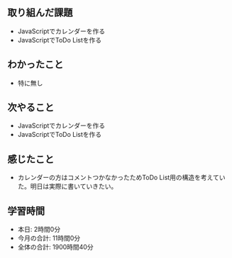 ## 取り組んだ課題
- JavaScriptでカレンダーを作る
- JavaScriptでToDo Listを作る
## わかったこと
- 特に無し
## 次やること
- JavaScriptでカレンダーを作る
- JavaScriptでToDo Listを作る
## 感じたこと
- カレンダーの方はコメントつかなかったためToDo List用の構造を考えていた。明日は実際に書いていきたい。
## 学習時間
- 本日: 2時間0分
- 今月の合計: 11時間0分
- 全体の合計: 1900時間40分
